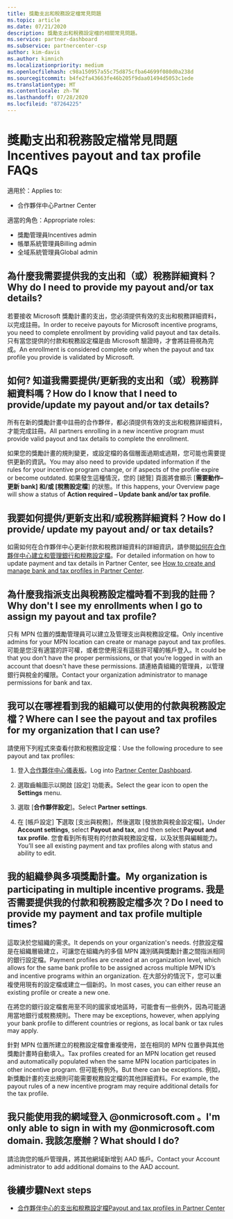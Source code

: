 ```yaml
---
title: 獎勵支出和稅務設定檔常見問題
ms.topic: article
ms.date: 07/21/2020
description: 獎勵支出和稅務設定檔的相關常見問題。
ms.service: partner-dashboard
ms.subservice: partnercenter-csp
author: kim-davis
ms.author: kimnich
ms.localizationpriority: medium
ms.openlocfilehash: c98a150957a55c75d875cfba64699f080d0a238d
ms.sourcegitcommit: b4fe2fa43663fe46b205f9daa01494d5053c1ede
ms.translationtype: MT
ms.contentlocale: zh-TW
ms.lasthandoff: 07/28/2020
ms.locfileid: "87264225"
---
```

# <a name="incentives-payout-and-tax-profile-faqs"></a><span data-ttu-id="5c6b9-103">獎勵支出和稅務設定檔常見問題</span><span class="sxs-lookup"><span data-stu-id="5c6b9-103">Incentives payout and tax profile FAQs</span></span>

<span data-ttu-id="5c6b9-104">適用於：</span><span class="sxs-lookup"><span data-stu-id="5c6b9-104">Applies to:</span></span>

- <span data-ttu-id="5c6b9-105">合作夥伴中心</span><span class="sxs-lookup"><span data-stu-id="5c6b9-105">Partner Center</span></span>

<span data-ttu-id="5c6b9-106">適當的角色：</span><span class="sxs-lookup"><span data-stu-id="5c6b9-106">Appropriate roles:</span></span>

- <span data-ttu-id="5c6b9-107">獎勵管理員</span><span class="sxs-lookup"><span data-stu-id="5c6b9-107">Incentives admin</span></span>
- <span data-ttu-id="5c6b9-108">帳單系統管理員</span><span class="sxs-lookup"><span data-stu-id="5c6b9-108">Billing admin</span></span>
- <span data-ttu-id="5c6b9-109">全域系統管理員</span><span class="sxs-lookup"><span data-stu-id="5c6b9-109">Global admin</span></span>

## <a name="why-do-i-need-to-provide-my-payout-andor-tax-details"></a><span data-ttu-id="5c6b9-110">為什麼我需要提供我的支出和（或）稅務詳細資料？</span><span class="sxs-lookup"><span data-stu-id="5c6b9-110">Why do I need to provide my payout and/or tax details?</span></span>

<span data-ttu-id="5c6b9-111">若要接收 Microsoft 獎勵計畫的支出，您必須提供有效的支出和稅務詳細資料，以完成註冊。</span><span class="sxs-lookup"><span data-stu-id="5c6b9-111">In order to receive payouts for Microsoft incentive programs, you need to complete enrollment by providing valid payout and tax details.</span></span> <span data-ttu-id="5c6b9-112">只有當您提供的付款和稅務設定檔是由 Microsoft 驗證時，才會將註冊視為完成。</span><span class="sxs-lookup"><span data-stu-id="5c6b9-112">An enrollment is considered complete only when the payout and tax profile you provide is validated by Microsoft.</span></span>

## <a name="how-do-i-know-that-i-need-to-provideupdate-my-payout-andor-tax-details"></a><span data-ttu-id="5c6b9-113">如何? 知道我需要提供/更新我的支出和（或）稅務詳細資料嗎？</span><span class="sxs-lookup"><span data-stu-id="5c6b9-113">How do I know that I need to provide/update my payout and/or tax details?</span></span>

<span data-ttu-id="5c6b9-114">所有在新的獎勵計畫中註冊的合作夥伴，都必須提供有效的支出和稅務詳細資料，才能完成註冊。</span><span class="sxs-lookup"><span data-stu-id="5c6b9-114">All partners enrolling in a new incentive program must provide valid payout and tax details to complete the enrollment.</span></span>

<span data-ttu-id="5c6b9-115">如果您的獎勵計畫的規則變更，或設定檔的各個層面過期或過期，您可能也需要提供更新的資訊。</span><span class="sxs-lookup"><span data-stu-id="5c6b9-115">You may also need to provide updated information if the rules for your incentive program change, or if aspects of the profile expire or become outdated.</span></span> <span data-ttu-id="5c6b9-116">如果發生這種情況，您的 [總覽] 頁面將會顯示 [**需要動作–更新 bank] 和/或 [稅務設定檔**] 的狀態。</span><span class="sxs-lookup"><span data-stu-id="5c6b9-116">If this happens, your Overview page will show a status of **Action required – Update bank and/or tax profile**.</span></span>

## <a name="how-do-i-provide-update-my-payout-and-or-tax-details"></a><span data-ttu-id="5c6b9-117">我要如何提供/更新支出和/或稅務詳細資料？</span><span class="sxs-lookup"><span data-stu-id="5c6b9-117">How do I provide/ update my payout and/ or tax details?</span></span>

<span data-ttu-id="5c6b9-118">如需如何在合作夥伴中心更新付款和稅務詳細資料的詳細資訊，請參閱[如何在合作夥伴中心建立和管理銀行和稅務設定檔](https://support.microsoft.com/help/4524534/how-to-create-and-manage-bank-and-tax-profiles-in-partner-center)。</span><span class="sxs-lookup"><span data-stu-id="5c6b9-118">For detailed information on how to update payment and tax details in Partner Center, see [How to create and manage bank and tax profiles in Partner Center](https://support.microsoft.com/help/4524534/how-to-create-and-manage-bank-and-tax-profiles-in-partner-center).</span></span>

## <a name="why-dont-i-see-my-enrollments-when-i-go-to-assign-my-payout-and-tax-profile"></a><span data-ttu-id="5c6b9-119">為什麼我指派支出與稅務設定檔時看不到我的註冊？</span><span class="sxs-lookup"><span data-stu-id="5c6b9-119">Why don't I see my enrollments when I go to assign my payout and tax profile?</span></span>

<span data-ttu-id="5c6b9-120">只有 MPN 位置的獎勵管理員可以建立及管理支出與稅務設定檔。</span><span class="sxs-lookup"><span data-stu-id="5c6b9-120">Only incentive admins for your MPN location can create or manage payout and tax profiles.</span></span> <span data-ttu-id="5c6b9-121">可能是您沒有適當的許可權，或者您使用沒有這些許可權的帳戶登入。</span><span class="sxs-lookup"><span data-stu-id="5c6b9-121">It could be that you don’t have the proper permissions, or that you’re logged in with an account that doesn't have these permissions.</span></span> <span data-ttu-id="5c6b9-122">請連絡貴組織的管理員，以管理銀行與稅金的權限。</span><span class="sxs-lookup"><span data-stu-id="5c6b9-122">Contact your organization administrator to manage permissions for bank and tax.</span></span>

## <a name="where-can-i-see-the-payout-and-tax-profiles-for-my-organization-that-i-can-use"></a><span data-ttu-id="5c6b9-123">我可以在哪裡看到我的組織可以使用的付款與稅務設定檔？</span><span class="sxs-lookup"><span data-stu-id="5c6b9-123">Where can I see the payout and tax profiles for my organization that I can use?</span></span>

<span data-ttu-id="5c6b9-124">請使用下列程式來查看付款和稅務設定檔：</span><span class="sxs-lookup"><span data-stu-id="5c6b9-124">Use the following procedure to see payout and tax profiles:</span></span>

1. <span data-ttu-id="5c6b9-125">登入[合作夥伴中心儀表板](https://partner.microsoft.com/dashboard)。</span><span class="sxs-lookup"><span data-stu-id="5c6b9-125">Log into [Partner Center Dashboard](https://partner.microsoft.com/dashboard).</span></span>

2. <span data-ttu-id="5c6b9-126">選取齒輪圖示以開啟 [設定] 功能表。</span><span class="sxs-lookup"><span data-stu-id="5c6b9-126">Select the gear icon to open the **Settings** menu.</span></span>

3. <span data-ttu-id="5c6b9-127">選取 [**合作夥伴設定**]。</span><span class="sxs-lookup"><span data-stu-id="5c6b9-127">Select **Partner settings**.</span></span>

4. <span data-ttu-id="5c6b9-128">在 [帳戶設定] **下**選取 [支出與稅務]，然後選取 [發放款與稅金設定檔]。</span><span class="sxs-lookup"><span data-stu-id="5c6b9-128">Under **Account settings**, select **Payout and tax**, and then select **Payout and tax profile**.</span></span> <span data-ttu-id="5c6b9-129">您會看到所有現有的付款與稅務設定檔，以及狀態與編輯能力。</span><span class="sxs-lookup"><span data-stu-id="5c6b9-129">You’ll see all existing payment and tax profiles along with status and ability to edit.</span></span>

## <a name="my-organization-is-participating-in-multiple-incentive-programs-do-i-need-to-provide-my-payment-and-tax-profile-multiple-times"></a><span data-ttu-id="5c6b9-130">我的組織參與多項獎勵計畫。</span><span class="sxs-lookup"><span data-stu-id="5c6b9-130">My organization is participating in multiple incentive programs.</span></span> <span data-ttu-id="5c6b9-131">我是否需要提供我的付款和稅務設定檔多次？</span><span class="sxs-lookup"><span data-stu-id="5c6b9-131">Do I need to provide my payment and tax profile multiple times?</span></span>

<span data-ttu-id="5c6b9-132">這取決於您組織的需求。</span><span class="sxs-lookup"><span data-stu-id="5c6b9-132">It depends on your organization's needs.</span></span> <span data-ttu-id="5c6b9-133">付款設定檔是在組織層級建立，可讓您在組織內的多個 MPN 識別碼與獎勵計畫之間指派相同的銀行設定檔。</span><span class="sxs-lookup"><span data-stu-id="5c6b9-133">Payment profiles are created at an organization level, which allows for the same bank profile to be assigned across multiple MPN ID’s and incentive programs within an organization.</span></span> <span data-ttu-id="5c6b9-134">在大部分的情況下，您可以重複使用現有的設定檔或建立一個新的。</span><span class="sxs-lookup"><span data-stu-id="5c6b9-134">In most cases, you can either reuse an existing profile or create a new one.</span></span>

<span data-ttu-id="5c6b9-135">在將您的銀行設定檔套用至不同的國家或地區時，可能會有一些例外，因為可能適用當地銀行或稅務規則。</span><span class="sxs-lookup"><span data-stu-id="5c6b9-135">There may be exceptions, however, when applying your bank profile to different countries or regions, as local bank or tax rules may apply.</span></span>

<span data-ttu-id="5c6b9-136">針對 MPN 位置所建立的稅務設定檔會重複使用，並在相同的 MPN 位置參與其他獎勵計畫時自動填入。</span><span class="sxs-lookup"><span data-stu-id="5c6b9-136">Tax profiles created for an MPN location get reused and automatically populated when the same MPN location participates in other incentive program.</span></span> <span data-ttu-id="5c6b9-137">但可能有例外。</span><span class="sxs-lookup"><span data-stu-id="5c6b9-137">But there can be exceptions.</span></span> <span data-ttu-id="5c6b9-138">例如，新獎勵計畫的支出規則可能需要稅務設定檔的其他詳細資料。</span><span class="sxs-lookup"><span data-stu-id="5c6b9-138">For example, the payout rules of a new incentive program may require additional details for the tax profile.</span></span>  

## <a name="im-only-able-to-sign-in-with-my-onmicrosoftcom-domain-what-should-i-do"></a><span data-ttu-id="5c6b9-139">我只能使用我的網域登入 @onmicrosoft.com 。</span><span class="sxs-lookup"><span data-stu-id="5c6b9-139">I'm only able to sign in with my @onmicrosoft.com domain.</span></span> <span data-ttu-id="5c6b9-140">我該怎麼辦？</span><span class="sxs-lookup"><span data-stu-id="5c6b9-140">What should I do?</span></span>

<span data-ttu-id="5c6b9-141">請洽詢您的帳戶管理員，將其他網域新增到 AAD 帳戶。</span><span class="sxs-lookup"><span data-stu-id="5c6b9-141">Contact your Account administrator to add additional domains to the AAD account.</span></span>

## <a name="next-steps"></a><span data-ttu-id="5c6b9-142">後續步驟</span><span class="sxs-lookup"><span data-stu-id="5c6b9-142">Next steps</span></span>

- [<span data-ttu-id="5c6b9-143">合作夥伴中心的支出和稅務設定檔</span><span class="sxs-lookup"><span data-stu-id="5c6b9-143">Payout and tax profiles in Partner Center</span></span>](incentives-create-and-manage-your-payout-and-tax-profiles.md)